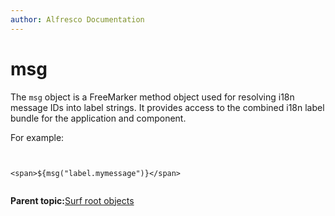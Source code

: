 ```yaml
---
author: Alfresco Documentation
---
```


# msg

The `msg` object is a FreeMarker method object used for resolving i18n message IDs into label strings. It provides access to the combined i18n label bundle for the application and component.

For example:

```

        
<span>${msg("label.mymessage")}</span>


```

**Parent topic:**[Surf root objects](../references/APISurf-rootscoped.md)

